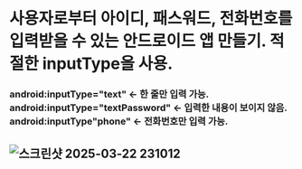 # 사용자로부터 아이디, 패스워드, 전화번호를 입력받을 수 있는 안드로이드 앱 만들기. 적절한 inputType을 사용.

### android:inputType="text" <- 한 줄만 입력 가능. android:inputType="textPassword" <- 입력한 내용이 보이지 않음. android:inputType"phone" <- 전화번호만 입력 가능.
## ![스크린샷 2025-03-22 231012](https://github.com/user-attachments/assets/2952604f-258f-4b03-ace2-8fca7889a05b)
